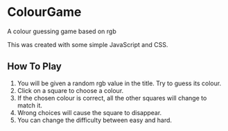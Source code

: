 # ColourGame
A colour guessing game based on rgb

This was created with some simple JavaScript and CSS.

## How To Play
1. You will be given a random rgb value in the title. Try to guess its colour.
2. Click on a square to choose a colour.
3. If the chosen colour is correct, all the other squares will change to match it.
4. Wrong choices will cause the square to disappear. 
5. You can change the difficulty between easy and hard.
